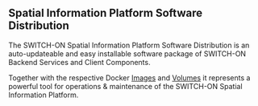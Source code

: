 ## Spatial Information Platform Software Distribution

The SWITCH-ON Spatial Information Platform Software Distribution is an auto-updateable and easy installable software package of SWITCH-ON Backend Services and Client Components.

Together with the respective Docker [Images](https://github.com/switchonproject/switchon-docker-images/) and [Volumes](https://github.com/switchonproject/switchon-docker-volumes/) it represents a powerful tool for operations & maintenance of the SWITCH-ON Spatial Information Platform.
